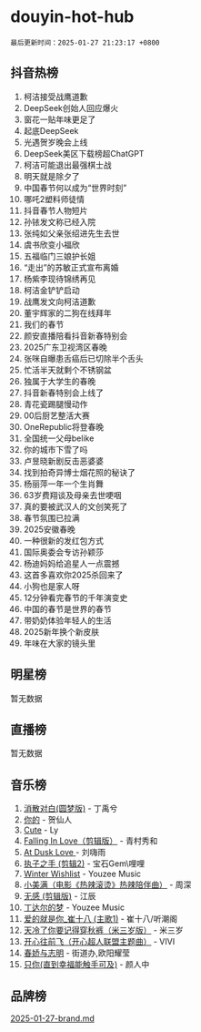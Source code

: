 # douyin-hot-hub

`最后更新时间：2025-01-27 21:23:17 +0800`

## 抖音热榜

1. 柯洁接受战鹰道歉
1. DeepSeek创始人回应爆火
1. 窗花一贴年味更足了
1. 起底DeepSeek
1. 光遇贺岁晚会上线
1. DeepSeek美区下载榜超ChatGPT
1. 柯洁可能退出最强棋士战
1. 明天就是除夕了
1. 中国春节何以成为“世界时刻”
1. 哪吒2塑料师徒情
1. 抖音春节人物短片
1. 孙铱发文称已经入院
1. 张纯如父亲张绍进先生去世
1. 虞书欣变小福欣
1. 五福临门三娘护长姐
1. “走出”的苏敏正式宣布离婚
1. 杨紫李现待锦绣再见
1. 柯洁金铲铲启动
1. 战鹰发文向柯洁道歉
1. 董宇辉家的二狗在线拜年
1. 我们的春节
1. 颜安直播陪看抖音新春特别会
1. 2025广东卫视湾区春晚
1. 张咪自曝患舌癌后已切除半个舌头
1. 忙活半天就剩个不锈钢盆
1. 独属于大学生的春晚
1. 抖音新春特别会上线了
1. 青花瓷踢腿慢动作
1. 00后厨艺整活大赛
1. OneRepublic将登春晚
1. 全国统一父母belike
1. 你的城市下雪了吗
1. 卢昱晓新剧反击恶婆婆
1. 找到拍奇异博士烟花照的秘诀了
1. 杨丽萍一年一个生肖舞
1. 63岁费翔谈及母亲去世哽咽
1. 真的要被武汉人的文创笑死了
1. 春节氛围已拉满
1. 2025安徽春晚
1. 一种很新的发红包方式
1. 国际奥委会专访孙颖莎
1. 杨迪妈妈给追星人一点震撼
1. 这首多喜欢你2025杀回来了
1. 小狗也是家人呀
1. 12分钟看完春节的千年演变史
1. 中国的春节是世界的春节
1. 带奶奶体验年轻人的生活
1. 2025新年换个新皮肤
1. 年味在大家的镜头里

## 明星榜

暂无数据

## 直播榜

暂无数据

## 音乐榜

1. [消散对白(圆梦版)](https://sf5-hl-cdn-tos.douyinstatic.com/obj/tos-cn-ve-2774/og4jB5I5IizzoZVAAAzWgBMAsMDWoArfwBOiFs) - 丁禹兮
1. [你的](https://sf5-hl-cdn-tos.douyinstatic.com/obj/tos-cn-ve-2774/oYuIeKf42jB7sEV6B2upMdpYAgfrQWj0FeRegh) - 贺仙人
1. [Cute](https://sf5-hl-cdn-tos.douyinstatic.com/obj/tos-cn-ve-2774/o4IbIzHWKAAB4wsS5qMBRiiAlEBGTpQRNfFvuo) - Ly
1. [Falling In Love（剪辑版）](https://sf5-hl-cdn-tos.douyinstatic.com/obj/tos-cn-ve-2774/o8ajpA8zzgBPahbBIO8AcKGBLJezFCRd1wfP9f) - 青村秀和
1. [ At Dusk  Love ](https://sf5-hl-cdn-tos.douyinstatic.com/obj/tos-cn-ve-2774/o8CrpCf5CaYgI4ZrtQgMQAFEfuGqNnRSDQAPBc) - 刘嗨雨
1. [执子之手 (剪辑2)](https://sf5-hl-cdn-tos.douyinstatic.com/obj/tos-cn-ve-2774/oUoZLQjCc31XzqsBnBQUNgeKtYPBcgbFDwtfcu) - 宝石Gem\哩哩
1. [Winter Wishlist](https://sf5-hl-cdn-tos.douyinstatic.com/obj/tos-cn-ve-2774/oIIgUOeamCFCVAzxN6MFRLIBlLGpUqQxeeHrLE) - Youzee Music
1. [小美满（电影《热辣滚烫》热辣陪伴曲）](https://sf5-hl-cdn-tos.douyinstatic.com/obj/tos-cn-ve-2774/o0GAn2lSgfZIDUgtevCGDQYnFg4CwnrBaxbTZL) - 周深
1. [无感 (剪辑版)](https://sf3-cdn-tos.douyinstatic.com/obj/tos-cn-ve-2774/o0eIsUzJBDlQaQFC5OFlgbMEZC1TFYBftOBn6p) - 江辰
1. [丁达尔的梦](https://sf6-cdn-tos.douyinstatic.com/obj/tos-cn-ve-2774/oMU3WirUZBVQkAC9ccG5P2IQirziZM2RTInUY) - Youzee Music
1. [爱的就是你_崔十八 (主歌1)](https://sf5-hl-cdn-tos.douyinstatic.com/obj/tos-cn-ve-2774/oI5BO5DhFZ6UTcNCnZaOCBLtZ7WIMQGfgnXf5E) - 崔十八/听潮阁
1. [天冷了你要记得穿秋裤（米三岁版）](https://sf5-hl-cdn-tos.douyinstatic.com/obj/tos-cn-ve-2774/oQlIwVIDWiZ6BQilAorS7MA0AgCkQDvcZAdm1) - 米三岁
1. [开心往前飞（开心超人联盟主题曲）](https://sf5-hl-cdn-tos.douyinstatic.com/obj/tos-cn-ve-2774/9d8fb7c82cf1421fb93a9fe925275e0a) - VIVI
1. [春娇与志明](https://sf5-hl-cdn-tos.douyinstatic.com/obj/tos-cn-ve-2774/e530d8fceb7044b39707d7f9ff54add1) - 街道办,欧阳耀莹
1. [只你(直到幸福能触手可及)](https://sf5-hl-cdn-tos.douyinstatic.com/obj/tos-cn-ve-2774/o0lBkRDzFTeaVSUz3ZZSCBVtZ5DIMQGfgmEAuE) - 颜人中

## 品牌榜

[2025-01-27-brand.md](2025-01-27-brand.md)

